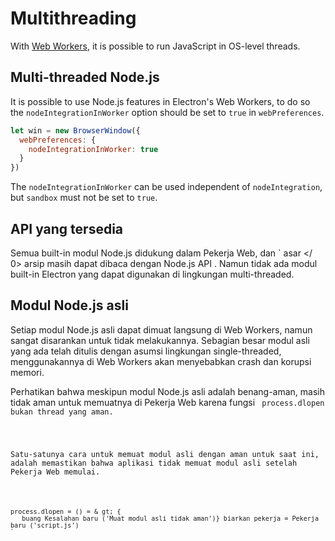 # Multithreading

With [Web Workers](https://developer.mozilla.org/en/docs/Web/API/Web_Workers_API/Using_web_workers), it is possible to run JavaScript in OS-level threads.

## Multi-threaded Node.js

It is possible to use Node.js features in Electron's Web Workers, to do so the `nodeIntegrationInWorker` option should be set to `true` in `webPreferences`.

```javascript
let win = new BrowserWindow({
  webPreferences: {
    nodeIntegrationInWorker: true
  }
})
```

The `nodeIntegrationInWorker` can be used independent of `nodeIntegration`, but `sandbox` must not be set to `true`.

## API yang tersedia

Semua built-in modul Node.js didukung dalam Pekerja Web, dan ` asar </ 0> 
arsip masih dapat dibaca dengan Node.js API . Namun tidak ada modul built-in Electron yang dapat digunakan di lingkungan multi-threaded.</p>

<h2>Modul Node.js asli</h2>

<p>Setiap modul Node.js asli dapat dimuat langsung di Web Workers, namun sangat disarankan untuk tidak melakukannya. Sebagian besar modul asli yang ada telah ditulis dengan asumsi lingkungan single-threaded, menggunakannya di Web Workers akan menyebabkan crash dan korupsi memori.</p>

<p>Perhatikan bahwa meskipun modul Node.js asli adalah benang-aman, masih tidak aman untuk memuatnya di Pekerja Web karena fungsi <code> process.dlopen </ 0> bukan thread yang aman.</p>

<p>Satu-satunya cara untuk memuat modul asli dengan aman untuk saat ini, adalah memastikan bahwa aplikasi tidak memuat modul asli setelah Pekerja Web memulai.</p>

<pre><code class="javascript">process.dlopen = () = & gt; {
   buang Kesalahan baru ('Muat modul asli tidak aman')} biarkan pekerja = Pekerja baru ('script.js')
`</pre>